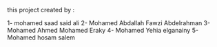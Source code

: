 this project created by :

1- mohamed saad said ali
2- Mohamed Abdallah Fawzi Abdelrahman
3- Mohamed Ahmed Mohamed Eraky
4- Mohamed Yehia elganainy
5- Mohamed hosam salem
